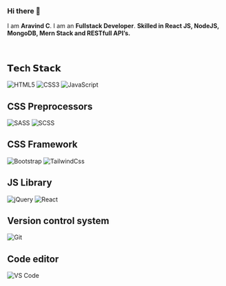 ### Hi there 👋

I am **Aravind C**. I am an **Fullstack Developer**. **Skilled in React JS, NodeJS, MongoDB, Mern Stack and RESTfull API’s.**


<br />

## 𝗧𝗲𝗰h 𝗦𝘁𝗮𝗰𝗸

![HTML5](https://img.shields.io/badge/-HTML5-%23E44D27?style=flat-square&logo=html5&logoColor=ffffff)
![CSS3](https://img.shields.io/badge/-CSS3-%231572B6?style=flat-square&logo=css3)
![JavaScript](https://img.shields.io/badge/-JavaScript-%23F7DF1C?style=flat-square&logo=javascript&logoColor=000000&labelColor=%23F7DF1C&color=%23FFCE5A)

## CSS Preprocessors
![SASS](https://img.shields.io/badge/-sass%20-%23E44D27?style=flat-square&logo=sass&color=white)
![SCSS](https://img.shields.io/badge/-scss%20-%23E44D27?style=flat-square&logo=scss&color=white)


## CSS Framework

![Bootstrap](https://img.shields.io/badge/-Bootstrap%20-%23E44D27?style=flat-square&logo=bootstrap&color=blue&logoColor=white)
![TailwindCss](https://img.shields.io/badge/-TailwindCss-%231a202c?style=flat-square&logo=tailwind-css)

## JS Library
![jQuery](https://img.shields.io/badge/-jQuery%20-%23E44D27?style=flat-square&logo=jquery&color=white&logoColor=blue)
![React](https://img.shields.io/badge/-React-%23282C34?style=flat-square&logo=react)

## Version control system
![Git](https://img.shields.io/badge/-Git-%23F05032?style=flat-square&logo=git&logoColor=%23ffffff)

## Code editor
![VS Code](https://img.shields.io/badge/-VSCode-%23007ACC?style=flat-square&logo=visual-studio-code)
